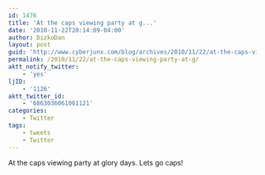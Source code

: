 ```yaml
---
id: 1476
title: 'At the caps viewing party at g...'
date: '2010-11-22T20:14:09-04:00'
author: DizkoDan
layout: post
guid: 'http://www.cyberjunx.com/blog/archives/2010/11/22/at-the-caps-viewing-party-at-g/'
permalink: /2010/11/22/at-the-caps-viewing-party-at-g/
aktt_notify_twitter:
    - 'yes'
ljID:
    - '1126'
aktt_twitter_id:
    - '6863036061061121'
categories:
    - Twitter
tags:
    - tweets
    - Twitter
---
```


At the caps viewing party at glory days. Lets go caps!